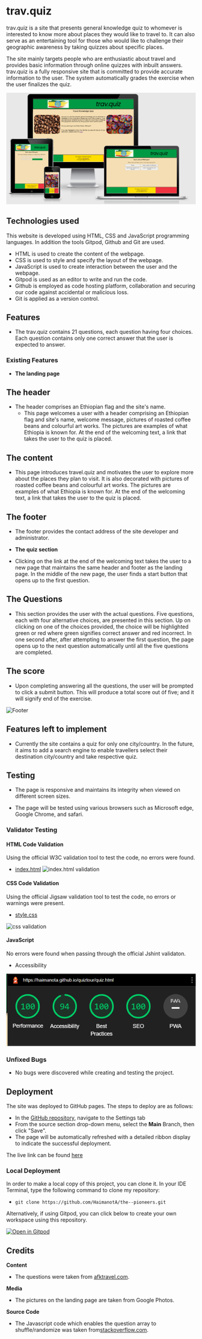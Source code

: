 # trav.quiz

trav.quiz is a site that presents general knowledge quiz to whomever is interested to know more about places they would like to travel to. It can also serve as an entertaining tool for those who would like to challenge their geographic awareness by taking quizzes about specific places.

The site mainly targets people who are enthusiastic about travel and provides basic information through online quizzes with inbuilt answers. trav.quiz is a fully responsive site that is committed to provide accurate information to the user. The system automatically grades the exercise when the user finalizes the quiz.

![cover page](documentation/mockup.png)


## Technologies used

This website is developed using HTML, CSS and JavaScript programming languages. In addition the tools Gitpod, Github and Git are used.
 - HTML is used to create the content of the webpage.
 - CSS is used to style and specify the layout of the webpage.
 - JavaScript is used to create interaction between the user and the webpage. 
 - Gitpod is used as an editor to write and run the code.
 - Github is employed as code hosting platform, collaboration and securing our code against accidental or malicious loss.
 - Git is applied as a version control. 

## Features

 - The trav.quiz contains 21 questions, each question having four choices. Each question contains only one correct answer that the user is expected to answer. 

 
### Existing Features

- __The landing page__

## The header
- The header comprises an Ethiopian flag and the site's name.
    - This page welcomes a user with a header comprising an Ethiopian flag and site's name, welcome message, pictures of roasted coffee beans and colourful art works. The pictures are examples of what Ethiopia is known for. At the end of the welcoming text, a link that takes the user to the quiz is placed. 

## The content
- This page introduces travel.quiz and motivates the user to explore more about the places they plan to visit. It is also decorated with pictures of roasted coffee beans and colourful art works. The pictures are examples of what Ethiopia is known for. At the end of the welcoming text, a link that takes the user to the quiz is placed. 

## The footer
- The footer provides the contact address of the site developer and administrator. 


- __The quiz section__

- Clicking on the link at the end of the welcoming text takes the user to a new page that maintains the same header and footer as the landing page. In the middle of the new page, the user finds a start button that opens up to the first question.

## The Questions

- This section provides the user with the actual questions. Five questions, each with four alternative choices, are presented in this section. Up on clicking on one of the choices provided, the choice will be highlighted green or red where green signifies correct answer and red incorrect. In one second after, after attempting to answer the first question, the page opens up to the next question automatically until all the five questions are completed.   

## The score

- Upon completing answering all the questions, the user will be prompted to click a submit button. This will produce a total score out óf five; and it will signify end of the exercise. 


![Footer](documentation/readme6.png)
## Features left to implement

   - Currently the site contains a quiz for only one city/country. In the future, it aims to add a search engine to enable travellers select their destination city/country and take respective quiz.


## Testing

  - The page is responsive and maintains its integrity when viewed on different screen sizes. 

  - The page will be tested using various browsers such as Microsoft edge, Google Chrome, and safari. 
 

### Validator Testing 


#### HTML Code Validation

Using the official W3C validation tool to test the code,  no errors were found.
- [index.html](https://validator.w3.org/nu/?doc=https://haimanota.github.io/the--pioneers/index.html)
    ![index.html validation](documentation/readme7.png)

#### CSS Code Validation

Using the official Jigsaw validation tool to test the code, no errors or warnings were present.

- [style.css](https://jigsaw.w3.org/css-validator/validator?uri=https%3A%2F%2Fhaimanota.github.io%2Fthe--pioneers)

![css validation](documentation/Readme11.png)

#### JavaScript

No errors were found when passing through the official Jshint validaton. 

- Accessibility 
 
![Lighthouse](documentation/lighthouse.png)


### Unfixed Bugs
 - No bugs were discovered while creating and testing the project.

## Deployment

The site was deployed to GitHub pages. The steps to deploy are as follows: 
  - In the [GitHub repository](https://github.com/HaimanotA/quiztour), navigate to the Settings tab 
  - From the source section drop-down menu, select the **Main** Branch, then click "Save".
  - The page will be automatically refreshed with a detailed ribbon display to indicate the successful deployment.

The live link can be found [here](https://haimanota.github.io/the--pioneers) 

### Local Deployment

In order to make a local copy of this project, you can clone it. In your IDE Terminal, type the following command to clone my repository:

- `git clone https://github.com/HaimanotA/the--pioneers.git`

Alternatively, if using Gitpod, you can click below to create your own workspace using this repository.

[![Open in Gitpod](https://gitpod.io/button/open-in-gitpod.svg)](https://gitpod.io/#https://github.com/HaimanotA/the--pioneers)

## Credits

**Content**

- The questions were taken from [afktravel.com](https://afktravel.com/105067/quiz-much-know-ethiopia/).


**Media**
- The pictures on the landing page are taken from Google Photos. 


**Source Code**
-   The Javascript code which enables the question array to shuffle/randomize was taken from[stackoverflow.com](https://stackoverflow.com/a/2450976).
